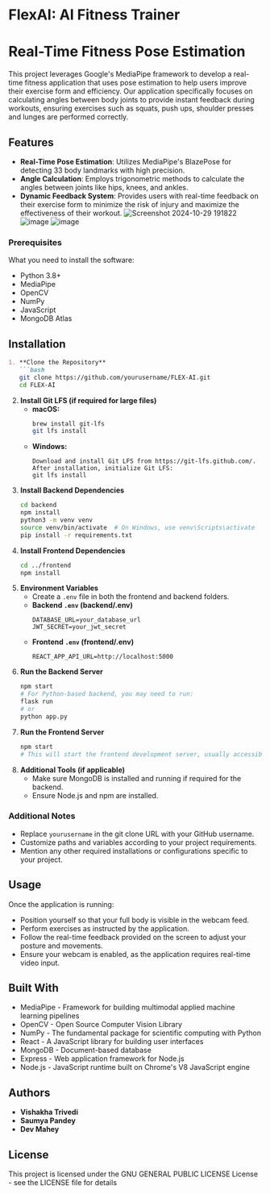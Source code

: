# FlexAI: AI Fitness Trainer
# Real-Time Fitness Pose Estimation

This project leverages Google's MediaPipe framework to develop a real-time fitness application that uses pose estimation to help users improve their exercise form and efficiency. Our application specifically focuses on calculating angles between body joints to provide instant feedback during workouts, ensuring exercises such as squats, push ups, shoulder presses and lunges are performed correctly.

## Features

- **Real-Time Pose Estimation**: Utilizes MediaPipe's BlazePose for detecting 33 body landmarks with high precision.
- **Angle Calculation**: Employs trigonometric methods to calculate the angles between joints like hips, knees, and ankles.
- **Dynamic Feedback System**: Provides users with real-time feedback on their exercise form to minimize the risk of injury and maximize the effectiveness of their workout.
![Screenshot 2024-10-29 191822](https://github.com/user-attachments/assets/4b0e2e8a-2321-4ca8-86fa-e99bae141312)
![image](https://github.com/user-attachments/assets/66a7e010-3f0c-4323-98e6-68e75ac52e5e)
![image](https://github.com/user-attachments/assets/59dc6e81-6883-4e50-96fb-6c9429d75982)


### Prerequisites

What you need to install the software:

- Python 3.8+
- MediaPipe
- OpenCV
- NumPy
- JavaScript
- MongoDB Atlas

## Installation

```markdown
1. **Clone the Repository**
   ```bash
   git clone https://github.com/yourusername/FLEX-AI.git
   cd FLEX-AI
   ```
2. **Install Git LFS (if required for large files)**
   - **macOS:**
     ```bash
     brew install git-lfs
     git lfs install
     ```
   - **Windows:**
     ```plaintext
     Download and install Git LFS from https://git-lfs.github.com/.
     After installation, initialize Git LFS:
     git lfs install
     ```
3. **Install Backend Dependencies**
   ```bash
   cd backend
   npm install
   python3 -m venv venv
   source venv/bin/activate  # On Windows, use venv\Scripts\activate
   pip install -r requirements.txt
   ```
4. **Install Frontend Dependencies**
   ```bash
   cd ../frontend
   npm install
   ```
5. **Environment Variables**
   - Create a `.env` file in both the frontend and backend folders.
   - **Backend `.env` (backend/.env)**
     ```plaintext
     DATABASE_URL=your_database_url
     JWT_SECRET=your_jwt_secret
     ```
   - **Frontend `.env` (frontend/.env)**
     ```plaintext
     REACT_APP_API_URL=http://localhost:5000
     ```
6. **Run the Backend Server**
   ```bash
   npm start
   # For Python-based backend, you may need to run:
   flask run
   # or
   python app.py
   ```
7. **Run the Frontend Server**
   ```bash
   npm start
   # This will start the frontend development server, usually accessible at http://localhost:3000.
   ```
8. **Additional Tools (if applicable)**
   - Make sure MongoDB is installed and running if required for the backend.
   - Ensure Node.js and npm are installed.

### Additional Notes
- Replace `yourusername` in the git clone URL with your GitHub username.
- Customize paths and variables according to your project requirements.
- Mention any other required installations or configurations specific to your project.
  

## Usage

Once the application is running:
- Position yourself so that your full body is visible in the webcam feed.
- Perform exercises as instructed by the application.
- Follow the real-time feedback provided on the screen to adjust your posture and movements.
- Ensure your webcam is enabled, as the application requires real-time video input.

## Built With

- MediaPipe - Framework for building multimodal applied machine learning pipelines
- OpenCV - Open Source Computer Vision Library
- NumPy - The fundamental package for scientific computing with Python
- React - A JavaScript library for building user interfaces
- MongoDB - Document-based database
- Express - Web application framework for Node.js
- Node.js - JavaScript runtime built on Chrome's V8 JavaScript engine

## Authors

- **Vishakha Trivedi**
- **Saumya Pandey** 
- **Dev Mahey** 


## License

This project is licensed under the GNU GENERAL PUBLIC LICENSE License - see the LICENSE file for details
